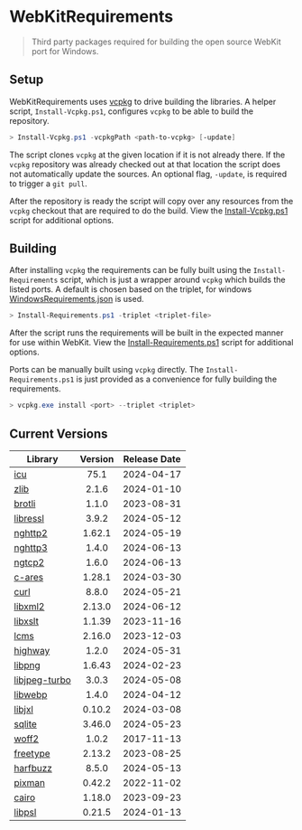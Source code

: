 # WebKitRequirements
> Third party packages required for building the open source WebKit port for Windows.

## Setup

WebKitRequirements uses [vcpkg](https://github.com/microsoft/vcpkg) to drive
building the libraries. A helper script, `Install-Vcpkg.ps1`, configures
`vcpkg` to be able to build the repository.

```powershell
> Install-Vcpkg.ps1 -vcpkgPath <path-to-vcpkg> [-update]
```

The script clones `vcpkg` at the given location if it is not already there. If
the `vcpkg` repository was already checked out at that location the script does
not automatically update the sources. An optional flag, `-update`, is required
to trigger a `git pull`.

After the repository is ready the script will copy over any resources from the
`vcpkg` checkout that are required to do the build. View the
[Install-Vcpkg.ps1](Install-Vcpkg.ps1) script for additional options.

## Building

After installing `vcpkg` the requirements can be fully built using the
`Install-Requirements` script, which is just a wrapper around `vcpkg` which
builds the listed ports. A default is chosen based on the triplet, for windows
[WindowsRequirements.json](WindowsRequirements.json) is used.

```powershell
> Install-Requirements.ps1 -triplet <triplet-file>
```

After the script runs the requirements will be built in the expected manner for
use within WebKit. View the
[Install-Requirements.ps1](Install-Requirements.ps1) script for additional
options.

Ports can be manually built using `vcpkg` directly. The
`Install-Requirements.ps1` is just provided as a convenience for fully building
the requirements.

```powershell
> vcpkg.exe install <port> --triplet <triplet>
```

## Current Versions

| Library | Version | Release Date |
|---|:---:|:---:|
| [icu](http://site.icu-project.org) | 75.1 | 2024-04-17 |
| [zlib](https://github.com/zlib-ng/zlib-ng) | 2.1.6 | 2024-01-10 |
| [brotli](https://github.com/google/brotli) | 1.1.0 | 2023-08-31 |
| [libressl](https://www.libressl.org) | 3.9.2 | 2024-05-12 |
| [nghttp2](https://nghttp2.org) | 1.62.1 | 2024-05-19 |
| [nghttp3](https://github.com/ngtcp2/nghttp3) | 1.4.0 | 2024-06-13 |
| [ngtcp2](https://github.com/ngtcp2/ngtcp2) | 1.6.0 | 2024-06-13 |
| [c-ares](https://c-ares.org) | 1.28.1 | 2024-03-30 |
| [curl](https://curl.se) | 8.8.0 | 2024-05-21 |
| [libxml2](http://xmlsoft.org) | 2.13.0 | 2024-06-12 |
| [libxslt](http://xmlsoft.org/libxslt) | 1.1.39 | 2023-11-16 |
| [lcms](https://www.littlecms.com/) | 2.16.0 | 2023-12-03 |
| [highway](https://github.com/google/highway) | 1.2.0 | 2024-05-31 |
| [libpng](http://www.libpng.org/pub/png/libpng.html) | 1.6.43 | 2024-02-23 |
| [libjpeg-turbo](http://libjpeg-turbo.virtualgl.org) | 3.0.3 | 2024-05-08 |
| [libwebp](https://github.com/webmproject/libwebp) | 1.4.0 | 2024-04-12 |
| [libjxl](https://github.com/libjxl/libjxl) | 0.10.2 | 2024-03-08 |
| [sqlite](http://sqlite.org) | 3.46.0 | 2024-05-23 |
| [woff2](https://github.com/google/woff2) | 1.0.2 | 2017-11-13 |
| [freetype](https://www.freetype.org) | 2.13.2 | 2023-08-25 |
| [harfbuzz](https://github.com/harfbuzz/harfbuzz) | 8.5.0 | 2024-05-13 |
| [pixman](http://www.pixman.org) | 0.42.2 | 2022-11-02 |
| [cairo](https://gitlab.freedesktop.org/cairo/cairo) | 1.18.0 | 2023-09-23 |
| [libpsl](https://github.com/rockdaboot/libpsl) | 0.21.5 | 2024-01-13 |
